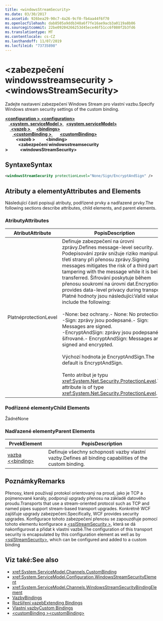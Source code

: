 ```yaml
---
title: <windowsStreamSecurity>
ms.date: 03/30/2017
ms.assetid: 926bea29-90c7-4a26-9cf0-fb4aa44f6f70
ms.openlocfilehash: dab8505a9ddb348a6f7fe16ae9acb3a0119a8b06
ms.sourcegitcommit: 22be09204266253d45ece46f51cc6f080f2b3fd6
ms.translationtype: MT
ms.contentlocale: cs-CZ
ms.lasthandoff: 11/07/2019
ms.locfileid: "73735898"
---
```

# <a name="windowsstreamsecurity"></a><span data-ttu-id="7382d-101">\<zabezpečení windowsstreamsecurity ></span><span class="sxs-lookup"><span data-stu-id="7382d-101">\<windowsStreamSecurity></span></span>
<span data-ttu-id="7382d-102">Zadejte nastavení zabezpečení Windows Stream pro vlastní vazbu.</span><span class="sxs-lookup"><span data-stu-id="7382d-102">Specify Windows stream security settings of the custom binding.</span></span>  
  
<span data-ttu-id="7382d-103">[ **\<configuration >** ](../configuration-element.md) </span><span class="sxs-lookup"><span data-stu-id="7382d-103">[**\<configuration>**](../configuration-element.md)</span></span>\
<span data-ttu-id="7382d-104">&nbsp; &nbsp;[ **\<system. serviceModel >** ](system-servicemodel.md) </span><span class="sxs-lookup"><span data-stu-id="7382d-104">&nbsp;&nbsp;[**\<system.serviceModel>**](system-servicemodel.md)</span></span>\
<span data-ttu-id="7382d-105">&nbsp;&nbsp;&nbsp;&nbsp;[ **\<vazeb >** ](bindings.md)</span><span class="sxs-lookup"><span data-stu-id="7382d-105">&nbsp;&nbsp;&nbsp;&nbsp;[**\<bindings>**](bindings.md)</span></span>\
<span data-ttu-id="7382d-106">&nbsp;&nbsp;&nbsp;&nbsp;&nbsp;&nbsp;[ **\<customBinding >** ](custombinding.md)</span><span class="sxs-lookup"><span data-stu-id="7382d-106">&nbsp;&nbsp;&nbsp;&nbsp;&nbsp;&nbsp;[**\<customBinding>**](custombinding.md)</span></span>\
<span data-ttu-id="7382d-107">&nbsp;&nbsp;&nbsp;&nbsp;&nbsp;&nbsp;&nbsp;&nbsp; **\<vazeb >** </span><span class="sxs-lookup"><span data-stu-id="7382d-107">&nbsp;&nbsp;&nbsp;&nbsp;&nbsp;&nbsp;&nbsp;&nbsp;**\<binding>**</span></span>\
<span data-ttu-id="7382d-108">&nbsp;&nbsp;&nbsp;&nbsp;&nbsp;&nbsp;&nbsp;&nbsp;&nbsp;&nbsp; **\<zabezpečení windowsstreamsecurity >**</span><span class="sxs-lookup"><span data-stu-id="7382d-108">&nbsp;&nbsp;&nbsp;&nbsp;&nbsp;&nbsp;&nbsp;&nbsp;&nbsp;&nbsp;**\<windowsStreamSecurity>**</span></span>  
  
## <a name="syntax"></a><span data-ttu-id="7382d-109">Syntaxe</span><span class="sxs-lookup"><span data-stu-id="7382d-109">Syntax</span></span>  
  
```xml  
<windowsStreamSecurity protectionLevel="None/Sign/EncryptAndSign" />
```  
  
## <a name="attributes-and-elements"></a><span data-ttu-id="7382d-110">Atributy a elementy</span><span class="sxs-lookup"><span data-stu-id="7382d-110">Attributes and Elements</span></span>  
 <span data-ttu-id="7382d-111">Následující části popisují atributy, podřízené prvky a nadřazené prvky.</span><span class="sxs-lookup"><span data-stu-id="7382d-111">The following sections describe attributes, child elements, and parent elements.</span></span>  
  
### <a name="attributes"></a><span data-ttu-id="7382d-112">Atributy</span><span class="sxs-lookup"><span data-stu-id="7382d-112">Attributes</span></span>  
  
|<span data-ttu-id="7382d-113">Atribut</span><span class="sxs-lookup"><span data-stu-id="7382d-113">Attribute</span></span>|<span data-ttu-id="7382d-114">Popis</span><span class="sxs-lookup"><span data-stu-id="7382d-114">Description</span></span>|  
|---------------|-----------------|  
|<span data-ttu-id="7382d-115">Platné</span><span class="sxs-lookup"><span data-stu-id="7382d-115">protectionLevel</span></span>|<span data-ttu-id="7382d-116">Definuje zabezpečení na úrovni zprávy.</span><span class="sxs-lookup"><span data-stu-id="7382d-116">Defines message-level security.</span></span> <span data-ttu-id="7382d-117">Podepisování zpráv snižuje riziko manipulace třetí strany při přenosu zprávy.</span><span class="sxs-lookup"><span data-stu-id="7382d-117">Signing messages mitigates the risk of a third party tampering with the message while it is being transferred.</span></span> <span data-ttu-id="7382d-118">Šifrování poskytuje během přenosu soukromí na úrovni dat.</span><span class="sxs-lookup"><span data-stu-id="7382d-118">Encryption provides data-level privacy during transport.</span></span> <span data-ttu-id="7382d-119">Platné hodnoty jsou následující:</span><span class="sxs-lookup"><span data-stu-id="7382d-119">Valid values include the following:</span></span><br /><br /> <span data-ttu-id="7382d-120">-None: bez ochrany.</span><span class="sxs-lookup"><span data-stu-id="7382d-120">-   None: No protection.</span></span><br /><span data-ttu-id="7382d-121">-Sign: zprávy jsou podepsané.</span><span class="sxs-lookup"><span data-stu-id="7382d-121">-   Sign: Messages are signed.</span></span><br /><span data-ttu-id="7382d-122">-EncryptAndSign: zprávy jsou podepsané a šifrované.</span><span class="sxs-lookup"><span data-stu-id="7382d-122">-   EncryptAndSign: Messages are signed and encrypted.</span></span><br /><br /> <span data-ttu-id="7382d-123">Výchozí hodnota je EncryptAndSign.</span><span class="sxs-lookup"><span data-stu-id="7382d-123">The default is EncryptAndSign.</span></span><br /><br /> <span data-ttu-id="7382d-124">Tento atribut je typu <xref:System.Net.Security.ProtectionLevel>.</span><span class="sxs-lookup"><span data-stu-id="7382d-124">This attribute is of type <xref:System.Net.Security.ProtectionLevel>.</span></span>|  
  
### <a name="child-elements"></a><span data-ttu-id="7382d-125">Podřízené elementy</span><span class="sxs-lookup"><span data-stu-id="7382d-125">Child Elements</span></span>  
 <span data-ttu-id="7382d-126">Žádné</span><span class="sxs-lookup"><span data-stu-id="7382d-126">None</span></span>  
  
### <a name="parent-elements"></a><span data-ttu-id="7382d-127">Nadřazené elementy</span><span class="sxs-lookup"><span data-stu-id="7382d-127">Parent Elements</span></span>  
  
|<span data-ttu-id="7382d-128">Prvek</span><span class="sxs-lookup"><span data-stu-id="7382d-128">Element</span></span>|<span data-ttu-id="7382d-129">Popis</span><span class="sxs-lookup"><span data-stu-id="7382d-129">Description</span></span>|  
|-------------|-----------------|  
|[<span data-ttu-id="7382d-130">vazba \<</span><span class="sxs-lookup"><span data-stu-id="7382d-130">\<binding></span></span>](bindings.md)|<span data-ttu-id="7382d-131">Definuje všechny schopnosti vazby vlastní vazby.</span><span class="sxs-lookup"><span data-stu-id="7382d-131">Defines all binding capabilities of the custom binding.</span></span>|  
  
## <a name="remarks"></a><span data-ttu-id="7382d-132">Poznámky</span><span class="sxs-lookup"><span data-stu-id="7382d-132">Remarks</span></span>  
 <span data-ttu-id="7382d-133">Přenosy, které používají protokol orientovaný na proud, jako je TCP a pojmenované kanály, podporují upgrady přenosu na základě datového proudu.</span><span class="sxs-lookup"><span data-stu-id="7382d-133">Transports that use a stream-oriented protocol such as TCP and named pipes support stream-based transport upgrades.</span></span> <span data-ttu-id="7382d-134">Konkrétně WCF zajišťuje upgrady zabezpečení.</span><span class="sxs-lookup"><span data-stu-id="7382d-134">Specifically, WCF provides security upgrades.</span></span> <span data-ttu-id="7382d-135">Konfigurace tohoto zabezpečení přenosu se zapouzdřuje pomocí tohoto elementu konfigurace a [\<sslStreamSecurity >](sslstreamsecurity.md), která se dá nakonfigurovat a přidat k vlastní vazbě.</span><span class="sxs-lookup"><span data-stu-id="7382d-135">The configuration of this transport security is encapsulated by this configuration element  as well as by [\<sslStreamSecurity>](sslstreamsecurity.md), which can be configured and added to a custom binding</span></span>  
  
## <a name="see-also"></a><span data-ttu-id="7382d-136">Viz také:</span><span class="sxs-lookup"><span data-stu-id="7382d-136">See also</span></span>

- <xref:System.ServiceModel.Channels.CustomBinding>
- <xref:System.ServiceModel.Configuration.WindowsStreamSecurityElement>
- <xref:System.ServiceModel.Channels.WindowsStreamSecurityBindingElement>
- [<span data-ttu-id="7382d-137">Vazby</span><span class="sxs-lookup"><span data-stu-id="7382d-137">Bindings</span></span>](../../../wcf/bindings.md)
- [<span data-ttu-id="7382d-138">Rozšíření vazeb</span><span class="sxs-lookup"><span data-stu-id="7382d-138">Extending Bindings</span></span>](../../../wcf/extending/extending-bindings.md)
- [<span data-ttu-id="7382d-139">Vlastní vazby</span><span class="sxs-lookup"><span data-stu-id="7382d-139">Custom Bindings</span></span>](../../../wcf/extending/custom-bindings.md)
- [<span data-ttu-id="7382d-140">\<customBinding ></span><span class="sxs-lookup"><span data-stu-id="7382d-140">\<customBinding></span></span>](custombinding.md)
